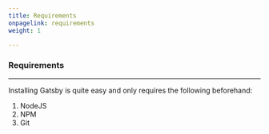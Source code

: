 ```yaml
---
title: Requirements
onpagelink: requirements
weight: 1

---
```


### Requirements
------------

Installing Gatsby is quite easy and only requires the following beforehand:

1. NodeJS
2. NPM
3. Git
 
